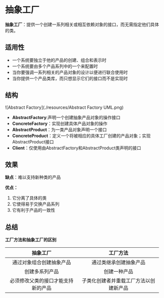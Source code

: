 # 抽象工厂
**抽象工厂**：提供一个创建一系列相关或相互依赖对象的接口，而无需指定他们具体的类。
## 适用性
- 一个系统要独立于他的产品的创建、组合和表示时
- 一个系统要由多个产品系列中的一个来配置时
- 当你要强调一系列相关的产品对象的设计以便进行联合使用时
- 当你提供一个产品类库，而只想显示它们的接口而不是实现时

## 结构
![Abstract Factory](./resources/Abstract Factory UML.png)
- **AbstractFactory**:声明一个创建抽象产品对象的操作接口
- **ConcreteFactory**：实现创建具体产品对象的操作
- **AbstractProduct**：为一类产品对象声明一个接口
- **ConcreteProduct**：定义一个将被相应的具体工厂创建的产品对象；实现AbstractProduct接口
- **Client**：仅使用由AbstractFactory和AbstractProduct类声明的接口
## 效果
**缺点**：难以支持新种类的产品

**优点：**

1. 它分离了具体的类
2. 它使得易于交换产品系列
3. 它有利于产品的一致性

## 总结

**工厂方法和抽象工厂的区别**

|      抽象工厂| 工厂方法 |
| :--: | :--: |
| 通过对象组合创建抽象产品 | 通过类继承创建抽象产品 |
| 创建多系列产品 | 创建一种产品 |
| 必须修改父类的接口才能支持新的产品 | 子类化创建者并重载工厂方法以创建新产品 |

